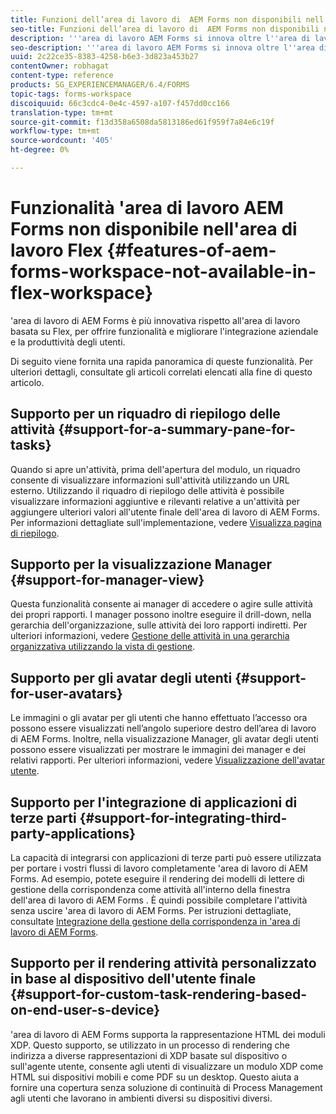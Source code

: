 ```yaml
---
title: Funzioni dell’area di lavoro di  AEM Forms non disponibili nell’area di lavoro di Flex
seo-title: Funzioni dell’area di lavoro di  AEM Forms non disponibili nell’area di lavoro di Flex
description: '''area di lavoro AEM Forms si innova oltre l''area di lavoro basata su Flex. Ulteriori informazioni sulle differenze nelle caratteristiche e nelle funzionalità.'
seo-description: '''area di lavoro AEM Forms si innova oltre l''area di lavoro basata su Flex. Ulteriori informazioni sulle differenze nelle caratteristiche e nelle funzionalità.'
uuid: 2c22ce35-8383-4258-b6e3-3d823a453b27
contentOwner: robhagat
content-type: reference
products: SG_EXPERIENCEMANAGER/6.4/FORMS
topic-tags: forms-workspace
discoiquuid: 66c3cdc4-0e4c-4597-a107-f457dd0cc166
translation-type: tm+mt
source-git-commit: f13d358a6508da5813186ed61f959f7a84e6c19f
workflow-type: tm+mt
source-wordcount: '405'
ht-degree: 0%

---
```



# Funzionalità &#39;area di lavoro AEM Forms non disponibile nell&#39;area di lavoro Flex {#features-of-aem-forms-workspace-not-available-in-flex-workspace}

&#39;area di lavoro di AEM Forms è più innovativa rispetto all&#39;area di lavoro basata su Flex, per offrire funzionalità e migliorare l&#39;integrazione aziendale e la produttività degli utenti.

Di seguito viene fornita una rapida panoramica di queste funzionalità. Per ulteriori dettagli, consultate gli articoli correlati elencati alla fine di questo articolo.

## Supporto per un riquadro di riepilogo delle attività {#support-for-a-summary-pane-for-tasks}

Quando si apre un&#39;attività, prima dell&#39;apertura del modulo, un riquadro consente di visualizzare informazioni sull&#39;attività utilizzando un URL esterno. Utilizzando il riquadro di riepilogo delle attività è possibile visualizzare informazioni aggiuntive e rilevanti relative a un&#39;attività per aggiungere ulteriori valori all&#39;utente finale dell&#39;area di lavoro di  AEM Forms. Per informazioni dettagliate sull&#39;implementazione, vedere [Visualizza pagina di riepilogo](/help/forms/using/displaying-information-task-summary-pane.md).

## Supporto per la visualizzazione Manager {#support-for-manager-view}

Questa funzionalità consente ai manager di accedere o agire sulle attività dei propri rapporti. I manager possono inoltre eseguire il drill-down, nella gerarchia dell&#39;organizzazione, sulle attività dei loro rapporti indiretti. Per ulteriori informazioni, vedere [Gestione delle attività in una gerarchia organizzativa utilizzando la vista di gestione](/help/forms/using/tasks-organizational-hierarchy-using-manager.md).

## Supporto per gli avatar degli utenti {#support-for-user-avatars}

Le immagini o gli avatar per gli utenti che hanno effettuato l’accesso ora possono essere visualizzati nell’angolo superiore destro dell’area di lavoro di  AEM Forms. Inoltre, nella visualizzazione Manager, gli avatar degli utenti possono essere visualizzati per mostrare le immagini dei manager e dei relativi rapporti. Per ulteriori informazioni, vedere [Visualizzazione dell&#39;avatar utente](/help/forms/using/displaying-user-avatar.md).

## Supporto per l&#39;integrazione di applicazioni di terze parti {#support-for-integrating-third-party-applications}

La capacità di integrarsi con applicazioni di terze parti può essere utilizzata per portare i vostri flussi di lavoro completamente &#39;area di lavoro di AEM Forms. Ad esempio, potete eseguire il rendering dei modelli di lettere di gestione della corrispondenza come attività all&#39;interno della finestra dell&#39;area di lavoro di AEM Forms . È quindi possibile completare l&#39;attività senza uscire &#39;area di lavoro di AEM Forms. Per istruzioni dettagliate, consultate [Integrazione della gestione della corrispondenza in &#39;area di lavoro di AEM Forms](/help/forms/using/integrating-correspondence-management-html-workspace.md).

## Supporto per il rendering attività personalizzato in base al dispositivo dell&#39;utente finale {#support-for-custom-task-rendering-based-on-end-user-s-device}

&#39;area di lavoro di AEM Forms supporta la rappresentazione HTML dei moduli XDP. Questo supporto, se utilizzato in un processo di rendering che indirizza a diverse rappresentazioni di XDP basate sul dispositivo o sull&#39;agente utente, consente agli utenti di visualizzare un modulo XDP come HTML sui dispositivi mobili e come PDF su un desktop. Questo aiuta a fornire una copertura senza soluzione di continuità di Process Management agli utenti che lavorano in ambienti diversi su dispositivi diversi.

